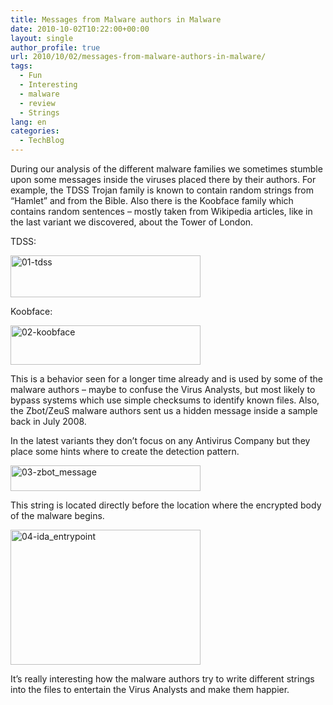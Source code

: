 ```yaml
---
title: Messages from Malware authors in Malware
date: 2010-10-02T10:22:00+00:00
layout: single
author_profile: true
url: 2010/10/02/messages-from-malware-authors-in-malware/
tags:
  - Fun
  - Interesting
  - malware
  - review
  - Strings
lang: en
categories: 
  - TechBlog
---
```

During our analysis of the different malware families we sometimes stumble upon some messages inside the viruses placed there by their authors. For example, the TDSS Trojan family is known to contain random strings from “Hamlet” and from the Bible. Also there is the Koobface family which contains random sentences – mostly taken from Wikipedia articles, like in the last variant we discovered, about the Tower of London.

TDSS:

[<img title="01-tdss" border="0" alt="01-tdss" src="http://lh4.ggpht.com/_vaUVXcmC3OI/TKcA0pK6nwI/AAAAAAAACk0/nGDwyy39csc/01-tdss_thumb%5B3%5D.png?imgmax=800" width="304" height="67" />](http://lh5.ggpht.com/_vaUVXcmC3OI/TKcAzKjFzTI/AAAAAAAACkw/UfEBgQlk8Xg/s1600-h/01-tdss%5B5%5D.png)

Koobface:

[<img title="02-koobface" border="0" alt="02-koobface" src="http://lh4.ggpht.com/_vaUVXcmC3OI/TKcA30MJh3I/AAAAAAAACk8/zWC0EaDWF1o/02-koobface_thumb%5B1%5D.png?imgmax=800" width="304" height="63" />](http://lh4.ggpht.com/_vaUVXcmC3OI/TKcA2MCYbdI/AAAAAAAACk4/IwVAPwoFWbA/s1600-h/02-koobface%5B3%5D.png)

This is a behavior seen for a longer time already and is used by some of the malware authors – maybe to confuse the Virus Analysts, but most likely to bypass systems which use simple checksums to identify known files. Also, the Zbot/ZeuS malware authors sent us a hidden message inside a sample back in July 2008.

In the latest variants they don’t focus on any Antivirus Company but they place some hints where to create the detection pattern.

[<img title="03-zbot_message" border="0" alt="03-zbot_message" src="http://lh3.ggpht.com/_vaUVXcmC3OI/TKcA6sfBhoI/AAAAAAAAClE/LAWIFbKwonQ/03-zbot_message_thumb%5B1%5D.png?imgmax=800" width="304" height="41" />](http://lh6.ggpht.com/_vaUVXcmC3OI/TKcA5U954FI/AAAAAAAAClA/LK7eLpDTxQM/s1600-h/03-zbot_message%5B3%5D.png)

This string is located directly before the location where the encrypted body of the malware begins.

[<img title="04-ida_entrypoint" border="0" alt="04-ida_entrypoint" src="http://lh3.ggpht.com/_vaUVXcmC3OI/TKcA9gVlzEI/AAAAAAAAClM/X3LaCSP3rYM/04-ida_entrypoint_thumb%5B1%5D.png?imgmax=800" width="304" height="216" />](http://lh3.ggpht.com/_vaUVXcmC3OI/TKcA72oQiLI/AAAAAAAAClI/yQDAmcg4vTk/s1600-h/04-ida_entrypoint%5B3%5D.png)

It’s really interesting how the malware authors try to write different strings into the files to entertain the Virus Analysts and make them happier.